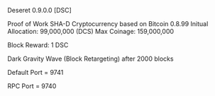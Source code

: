 Deseret 0.9.0.0 [DSC]

Proof of Work SHA-D Cryptocurrency based on Bitcoin 0.8.99
Initual Allocation: 99,000,000 (DCS) 
Max Coinage: 159,000,000

Block Reward: 1 DSC

Dark Gravity Wave (Block Retargeting)  after 2000 blocks

Default Port = 9741

RPC Port = 9740
